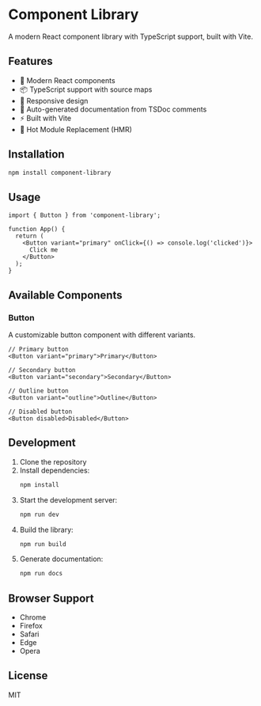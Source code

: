 # Component Library

A modern React component library with TypeScript support, built with Vite.

## Features

- 🚀 Modern React components
- 📦 TypeScript support with source maps
- 🎨 Responsive design
- 📝 Auto-generated documentation from TSDoc comments
- ⚡ Built with Vite
- 🔄 Hot Module Replacement (HMR)

## Installation

```bash
npm install component-library
```

## Usage

```tsx
import { Button } from 'component-library';

function App() {
  return (
    <Button variant="primary" onClick={() => console.log('clicked')}>
      Click me
    </Button>
  );
}
```

## Available Components

### Button

A customizable button component with different variants.

```tsx
// Primary button
<Button variant="primary">Primary</Button>

// Secondary button
<Button variant="secondary">Secondary</Button>

// Outline button
<Button variant="outline">Outline</Button>

// Disabled button
<Button disabled>Disabled</Button>
```

## Development

1. Clone the repository
2. Install dependencies:
   ```bash
   npm install
   ```
3. Start the development server:
   ```bash
   npm run dev
   ```
4. Build the library:
   ```bash
   npm run build
   ```
5. Generate documentation:
   ```bash
   npm run docs
   ```

## Browser Support

- Chrome
- Firefox
- Safari
- Edge
- Opera

## License

MIT
